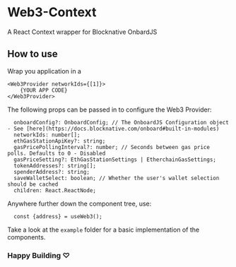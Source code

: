 # Web3-Context

A React Context wrapper for Blocknative OnbardJS

## How to use

Wrap you application in a

```
<Web3Provider networkIds={[1]}>
    {YOUR APP CODE}
</Web3Provider>
```

The following props can be passed in to configure the Web3 Provider:

```
  onboardConfig?: OnboardConfig; // The OnboardJS Configuration object - See [here](https://docs.blocknative.com/onboard#built-in-modules)
  networkIds: number[];
  ethGasStationApiKey?: string;
  gasPricePollingInterval?: number; // Seconds between gas price polls. Defaults to 0 - Disabled
  gasPriceSetting?: EthGasStationSettings | EtherchainGasSettings;
  tokenAddresses?: string[];
  spenderAddress?: string;
  saveWalletSelect: boolean; // Whether the user's wallet selection should be cached
  children: React.ReactNode;
```

Anywhere further down the component tree, use:

```
  const {address} = useWeb3();
```

Take a look at the `example` folder for a basic implementation of the components.

### Happy Building ♡
